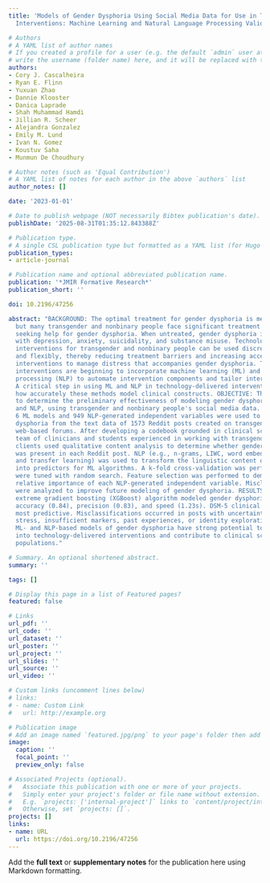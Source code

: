 ```yaml
---
title: 'Models of Gender Dysphoria Using Social Media Data for Use in Technology-Delivered
  Interventions: Machine Learning and Natural Language Processing Validation Study'

# Authors
# A YAML list of author names
# If you created a profile for a user (e.g. the default `admin` user at `content/authors/admin/`), 
# write the username (folder name) here, and it will be replaced with their full name and linked to their profile.
authors:
- Cory J. Cascalheira
- Ryan E. Flinn
- Yuxuan Zhao
- Dannie Klooster
- Danica Laprade
- Shah Muhammad Hamdi
- Jillian R. Scheer
- Alejandra Gonzalez
- Emily M. Lund
- Ivan N. Gomez
- Koustuv Saha
- Munmun De Choudhury

# Author notes (such as 'Equal Contribution')
# A YAML list of notes for each author in the above `authors` list
author_notes: []

date: '2023-01-01'

# Date to publish webpage (NOT necessarily Bibtex publication's date).
publishDate: '2025-08-31T01:35:12.843388Z'

# Publication type.
# A single CSL publication type but formatted as a YAML list (for Hugo requirements).
publication_types:
- article-journal

# Publication name and optional abbreviated publication name.
publication: '*JMIR Formative Research*'
publication_short: ''

doi: 10.2196/47256

abstract: "BACKGROUND: The optimal treatment for gender dysphoria is medical intervention,
  but many transgender and nonbinary people face significant treatment barriers when
  seeking help for gender dysphoria. When untreated, gender dysphoria is associated
  with depression, anxiety, suicidality, and substance misuse. Technology-delivered
  interventions for transgender and nonbinary people can be used discretely, safely,
  and flexibly, thereby reducing treatment barriers and increasing access to psychological
  interventions to manage distress that accompanies gender dysphoria. Technology-delivered
  interventions are beginning to incorporate machine learning (ML) and natural language
  processing (NLP) to automate intervention components and tailor intervention content.
  A critical step in using ML and NLP in technology-delivered interventions is demonstrating
  how accurately these methods model clinical constructs. OBJECTIVE: This study aimed
  to determine the preliminary effectiveness of modeling gender dysphoria with ML
  and NLP, using transgender and nonbinary people's social media data. METHODS: Overall,
  6 ML models and 949 NLP-generated independent variables were used to model gender
  dysphoria from the text data of 1573 Reddit posts created on transgender- and nonbinary-specific
  web-based forums. After developing a codebook grounded in clinical science, a research
  team of clinicians and students experienced in working with transgender and nonbinary
  clients used qualitative content analysis to determine whether gender dysphoria
  was present in each Reddit post. NLP (e.g., n-grams, LIWC, word embedding, sentiment,
  and transfer learning) was used to transform the linguistic content of each post
  into predictors for ML algorithms. A k-fold cross-validation was performed. Hyperparameters
  were tuned with random search. Feature selection was performed to demonstrate the
  relative importance of each NLP-generated independent variable. Misclassified posts
  were analyzed to improve future modeling of gender dysphoria. RESULTS: An optimized
  extreme gradient boosting (XGBoost) algorithm modeled gender dysphoria with high
  accuracy (0.84), precision (0.83), and speed (1.23s). DSM-5 clinical keywords were
  most predictive. Misclassifications occurred in posts with uncertainty, unrelated
  stress, insufficient markers, past experiences, or identity exploration. CONCLUSIONS:
  ML- and NLP-based models of gender dysphoria have strong potential to be integrated
  into technology-delivered interventions and contribute to clinical science for marginalized
  populations."

# Summary. An optional shortened abstract.
summary: ''

tags: []

# Display this page in a list of Featured pages?
featured: false

# Links
url_pdf: ''
url_code: ''
url_dataset: ''
url_poster: ''
url_project: ''
url_slides: ''
url_source: ''
url_video: ''

# Custom links (uncomment lines below)
# links:
# - name: Custom Link
#   url: http://example.org

# Publication image
# Add an image named `featured.jpg/png` to your page's folder then add a caption below.
image:
  caption: ''
  focal_point: ''
  preview_only: false

# Associated Projects (optional).
#   Associate this publication with one or more of your projects.
#   Simply enter your project's folder or file name without extension.
#   E.g. `projects: ['internal-project']` links to `content/project/internal-project/index.md`.
#   Otherwise, set `projects: []`.
projects: []
links:
- name: URL
  url: https://doi.org/10.2196/47256
---
```


Add the **full text** or **supplementary notes** for the publication here using Markdown formatting.

